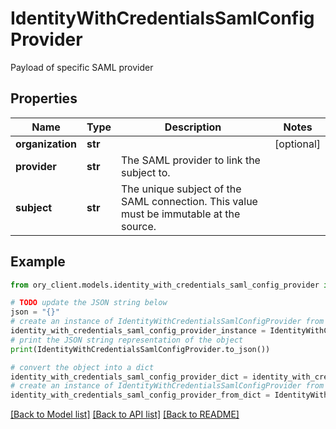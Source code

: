 # IdentityWithCredentialsSamlConfigProvider

Payload of specific SAML provider

## Properties

Name | Type | Description | Notes
------------ | ------------- | ------------- | -------------
**organization** | **str** |  | [optional] 
**provider** | **str** | The SAML provider to link the subject to. | 
**subject** | **str** | The unique subject of the SAML connection. This value must be immutable at the source. | 

## Example

```python
from ory_client.models.identity_with_credentials_saml_config_provider import IdentityWithCredentialsSamlConfigProvider

# TODO update the JSON string below
json = "{}"
# create an instance of IdentityWithCredentialsSamlConfigProvider from a JSON string
identity_with_credentials_saml_config_provider_instance = IdentityWithCredentialsSamlConfigProvider.from_json(json)
# print the JSON string representation of the object
print(IdentityWithCredentialsSamlConfigProvider.to_json())

# convert the object into a dict
identity_with_credentials_saml_config_provider_dict = identity_with_credentials_saml_config_provider_instance.to_dict()
# create an instance of IdentityWithCredentialsSamlConfigProvider from a dict
identity_with_credentials_saml_config_provider_from_dict = IdentityWithCredentialsSamlConfigProvider.from_dict(identity_with_credentials_saml_config_provider_dict)
```
[[Back to Model list]](../README.md#documentation-for-models) [[Back to API list]](../README.md#documentation-for-api-endpoints) [[Back to README]](../README.md)


